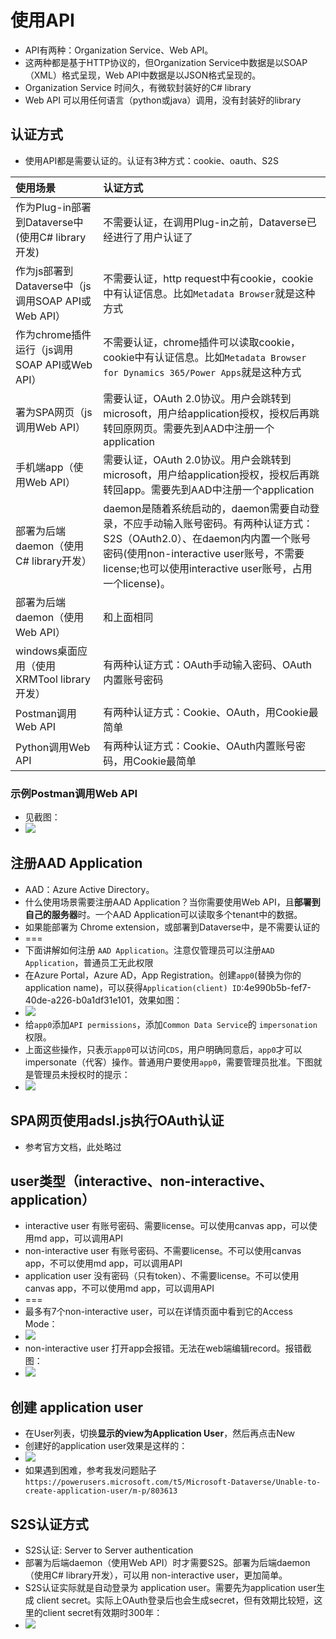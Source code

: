 # 使用API
+ API有两种：Organization Service、Web API。
+ 这两种都是基于HTTP协议的，但Organization Service中数据是以SOAP（XML）格式呈现，Web API中数据是以JSON格式呈现的。
+ Organization Service 时间久，有微软封装好的C# library
+ Web API 可以用任何语言（python或java）调用，没有封装好的library

## 认证方式
+ 使用API都是需要认证的。认证有3种方式：cookie、oauth、S2S

|使用场景|认证方式|
|:---|:---|
作为Plug-in部署到Dataverse中(使用C# library开发)| 不需要认证，在调用Plug-in之前，Dataverse已经进行了用户认证了 
作为js部署到Dataverse中（js调用SOAP API或Web API） | 不需要认证，http request中有cookie，cookie中有认证信息。比如`Metadata Browser`就是这种方式
作为chrome插件运行（js调用SOAP API或Web API） | 不需要认证，chrome插件可以读取cookie，cookie中有认证信息。比如`Metadata Browser for Dynamics 365/Power Apps`就是这种方式
署为SPA网页（js调用Web API） | 需要认证，OAuth 2.0协议。用户会跳转到microsoft，用户给application授权，授权后再跳转回原网页。需要先到AAD中注册一个application
手机端app（使用Web API）| 需要认证，OAuth 2.0协议。用户会跳转到microsoft，用户给application授权，授权后再跳转回app。需要先到AAD中注册一个application
部署为后端daemon（使用C# library开发）| daemon是随着系统启动的，daemon需要自动登录，不应手动输入账号密码。有两种认证方式：S2S（OAuth2.0）、在daemon内内置一个账号密码(使用non-interactive user账号，不需要license;也可以使用interactive user账号，占用一个license)。
部署为后端daemon（使用Web API）| 和上面相同
windows桌面应用（使用XRMTool library开发）| 有两种认证方式：OAuth手动输入密码、OAuth内置账号密码
Postman调用Web API | 有两种认证方式：Cookie、OAuth，用Cookie最简单
Python调用Web API | 有两种认证方式：Cookie、OAuth内置账号密码，用Cookie最简单

### 示例Postman调用Web API
+ 见截图：
+ ![](imgs/20-postman-webapi.jpg)

## 注册AAD Application
+ AAD：Azure Active Directory。
+ 什么使用场景需要注册AAD Application？当你需要使用Web API，且**部署到自己的服务器**时。一个AAD Application可以读取多个tenant中的数据。
+ 如果能部署为 Chrome extension，或部署到Dataverse中，是不需要认证的
+ ===
+ 下面讲解如何注册 `AAD Application`。注意仅管理员可以注册`AAD Application`，普通员工无此权限
+ 在Azure Portal，Azure AD，App Registration。创建`app0`(替换为你的application name)，可以获得`Application(client) ID`:4e990b5b-fef7-40de-a226-b0a1df31e101，效果如图：
+ ![](imgs/21-app0-applicationID.png)
+ 给`app0`添加`API permissions`，添加`Common Data Service`的 `impersonation` 权限。
+ 上面这些操作，只表示`app0`可以访问`CDS`，用户明确同意后，`app0`才可以impersonate（代客）操作。普通用户要使用`app0`，需要管理员批准。下图就是管理员未授权时的提示：
+ ![](imgs/10-need-administrator-grant-permission.jpg)

## SPA网页使用adsl.js执行OAuth认证
+ 参考官方文档，此处略过


## user类型（interactive、non-interactive、application）
+ interactive user 有账号密码、需要license。可以使用canvas app，可以使用md app，可以调用API
+ non-interactive user 有账号密码、不需要license。不可以使用canvas app，不可以使用md app，可以调用API
+ application user 没有密码（只有token）、不需要license。不可以使用canvas app，不可以使用md app，可以调用API
+ ===
+ 最多有7个non-interactive user，可以在详情页面中看到它的Access Mode：
+ ![](imgs/11-Access-Mode.png)
+ non-interactive user 打开app会报错。无法在web端编辑record。报错截图：
+ ![](imgs/12-non-interactive-user-error.png)


## 创建 application user
+ 在User列表，切换**显示的view为Application User**，然后再点击New
+ 创建好的application user效果是这样的：
+ ![](imgs/20-Application-User-Detail-Page.png)
+ 如果遇到困难，参考我发问题贴子`https://powerusers.microsoft.com/t5/Microsoft-Dataverse/Unable-to-create-application-user/m-p/803613`

## S2S认证方式
+ S2S认证: Server to Server authentication
+ 部署为后端daemon（使用Web API）时才需要S2S。部署为后端daemon（使用C# library开发），可以用 non-interactive user，更加简单。
+ S2S认证实际就是自动登录为 application user。需要先为application user生成 client secret。实际上OAuth登录后也会生成secret，但有效期比较短，这里的client secret有效期时300年：
+ ![](imgs/22-client-secrets.png)


